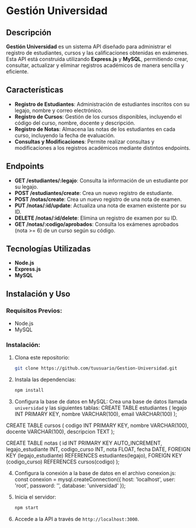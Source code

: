 # Gestión Universidad

## Descripción
**Gestión Universidad** es un sistema API diseñado para administrar el registro de estudiantes, cursos y las calificaciones obtenidas en exámenes. Esta API está construida utilizando **Express.js** y **MySQL**, permitiendo crear, consultar, actualizar y eliminar registros académicos de manera sencilla y eficiente.

## Características
- **Registro de Estudiantes**: Administración de estudiantes inscritos con su legajo, nombre y correo electrónico.
- **Registro de Cursos**: Gestión de los cursos disponibles, incluyendo el código del curso, nombre, docente y descripción.
- **Registro de Notas**: Almacena las notas de los estudiantes en cada curso, incluyendo la fecha de evaluación.
- **Consultas y Modificaciones**: Permite realizar consultas y modificaciones a los registros académicos mediante distintos endpoints.

## Endpoints

- **GET /estudiantes/:legajo**: Consulta la información de un estudiante por su legajo.
- **POST /estudiantes/create**: Crea un nuevo registro de estudiante.
- **POST /notas/create**: Crea un nuevo registro de una nota de examen.
- **PUT /notas/:id/update**: Actualiza una nota de examen existente por su ID.
- **DELETE /notas/:id/delete**: Elimina un registro de examen por su ID.
- **GET /notas/:codigo/aprobados**: Consulta los exámenes aprobados (nota >= 6) de un curso según su código.

## Tecnologías Utilizadas
- **Node.js**
- **Express.js**
- **MySQL**

## Instalación y Uso

### Requisitos Previos:
- Node.js
- MySQL

### Instalación:

1. Clona este repositorio:
   ```bash
   git clone https://github.com/tuusuario/Gestion-Universidad.git

2. Instala las dependencias:
   ```bash
   npm install

3. Configura la base de datos en MySQL:
   Crea una base de datos llamada `universidad` y las siguientes tablas:
CREATE TABLE estudiantes (
    legajo INT PRIMARY KEY,
    nombre VARCHAR(100),
    email VARCHAR(100)
);

CREATE TABLE cursos (
    codigo INT PRIMARY KEY,
    nombre VARCHAR(100),
    docente VARCHAR(100),
    descripcion TEXT
);

CREATE TABLE notas (
    id INT PRIMARY KEY AUTO_INCREMENT,
    legajo_estudiante INT,
    codigo_curso INT,
    nota FLOAT,
    fecha DATE,
    FOREIGN KEY (legajo_estudiante) REFERENCES estudiantes(legajo),
    FOREIGN KEY (codigo_curso) REFERENCES cursos(codigo)
);

4. Configura la conexión a la base de datos en el archivo conexion.js:
const conexion = mysql.createConnection({
    host: 'localhost',
    user: 'root',
    password: '',
    database: 'universidad'
});

5. Inicia el servidor:
   ```bash
   npm start

6. Accede a la API a través de `http://localhost:3000`.

